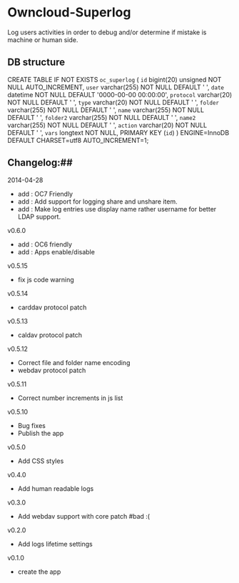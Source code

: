 Owncloud-Superlog
=================

Log users activities in order to debug and/or determine if mistake is machine or human side.

## DB structure ##
CREATE TABLE IF NOT EXISTS `oc_superlog` (
  `id` bigint(20) unsigned NOT NULL AUTO_INCREMENT,
  `user` varchar(255) NOT NULL DEFAULT ' ',
  `date` datetime NOT NULL DEFAULT '0000-00-00 00:00:00',
  `protocol` varchar(20) NOT NULL DEFAULT ' ',
  `type` varchar(20) NOT NULL DEFAULT ' ',
  `folder` varchar(255) NOT NULL DEFAULT ' ',
  `name` varchar(255) NOT NULL DEFAULT ' ',
  `folder2` varchar(255) NOT NULL DEFAULT ' ',
  `name2` varchar(255) NOT NULL DEFAULT ' ',
  `action` varchar(20) NOT NULL DEFAULT ' ',
  `vars` longtext NOT NULL,
  PRIMARY KEY (`id`)
) ENGINE=InnoDB  DEFAULT CHARSET=utf8 AUTO_INCREMENT=1;

## Changelog:##

2014-04-28
* add : OC7 Friendly
* add : Add support for logging share and unshare item.
* add : Make log entries use display name rather username for better LDAP support.

v0.6.0
* add : OC6 friendly
* add : Apps enable/disable

v0.5.15
* fix js code warning

v0.5.14
* carddav protocol patch

v0.5.13
* caldav protocol patch

v0.5.12
* Correct file and folder name encoding
* webdav protocol patch

v0.5.11
* Correct number increments in js list

v0.5.10
* Bug fixes
* Publish the app

v0.5.0
* Add CSS styles

v0.4.0
* Add human readable logs

v0.3.0
* Add webdav support with core patch #bad :(

v0.2.0
* Add logs lifetime settings

v0.1.0
* create the app
